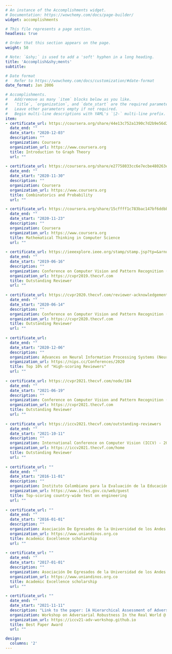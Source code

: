 ```yaml
---
# An instance of the Accomplishments widget.
# Documentation: https://wowchemy.com/docs/page-builder/
widget: accomplishments

# This file represents a page section.
headless: true

# Order that this section appears on the page.
weight: 50

# Note: `&shy;` is used to add a 'soft' hyphen in a long heading.
title: 'Accomplish&shy;ments'
subtitle:

# Date format
#   Refer to https://wowchemy.com/docs/customization/#date-format
date_format: Jan 2006

# Accomplishments.
#   Add/remove as many `item` blocks below as you like.
#   `title`, `organization`, and `date_start` are the required parameters.
#   Leave other parameters empty if not required.
#   Begin multi-line descriptions with YAML's `|2-` multi-line prefix.
item:
- certificate_url: https://coursera.org/share/44e13c752a1390c7d2b9e56d23f6de0c
  date_end: ""
  date_start: "2020-12-03"
  description: ""
  organization: Coursera
  organization_url: https://www.coursera.org
  title: Introduction to Graph Theory
  url: ""
  
- certificate_url: https://coursera.org/share/e27758033cc6e7ecbe480263e31e6a96
  date_end: ""
  date_start: "2020-11-30"
  description: ""
  organization: Coursera
  organization_url: https://www.coursera.org
  title: Combinatorics and Probability
  url: ""

- certificate_url: https://coursera.org/share/15cffff1c783bac147bf6ddbbdd24f56
  date_end: ""
  date_start: "2020-11-23"
  description: ""
  organization: Coursera
  organization_url: https://www.coursera.org
  title: Mathematical Thinking in Computer Science
  url: ""
  
- certificate_url: https://ieeexplore.ieee.org/stamp/stamp.jsp?tp=&arnumber=8954223
  date_end: ""
  date_start: "2019-06-16"
  description: ""
  organization: Conference on Computer Vision and Pattern Recognition (CVPR) - 2019
  organization_url: https://cvpr2019.thecvf.com
  title: Outstanding Reviewer
  url: ""
  
- certificate_url: https://cvpr2020.thecvf.com/reviewer-acknowledgements
  date_end: ""
  date_start: "2020-06-14"
  description: ""
  organization: Conference on Computer Vision and Pattern Recognition (CVPR) - 2020
  organization_url: https://cvpr2020.thecvf.com
  title: Outstanding Reviewer
  url: ""
  
- certificate_url: 
  date_end: ""
  date_start: "2020-12-06"
  description: ""
  organization: Advances on Neural Information Processing Systems (NeurIPS) - 2020
  organization_url: https://nips.cc/Conferences/2020
  title: Top 10% of "High-scoring Reviewers"
  url: ""
  
- certificate_url: https://cvpr2021.thecvf.com/node/184
  date_end: ""
  date_start: "2021-06-19"
  description: ""
  organization: Conference on Computer Vision and Pattern Recognition (CVPR) - 2021
  organization_url: https://cvpr2021.thecvf.com
  title: Outstanding Reviewer
  url: ""
  
- certificate_url: https://iccv2021.thecvf.com/outstanding-reviewers
  date_end: ""
  date_start: "2021-10-11"
  description: ""
  organization: International Conference on Computer Vision (ICCV) - 2021
  organization_url: https://iccv2021.thecvf.com/home
  title: Outstanding Reviewer
  url: ""
  
- certificate_url: ""
  date_end: ""
  date_start: "2016-11-01"
  description: ""
  organization: Instituto Colombiano para la Evaluación de la Educación (ICFES)
  organization_url: https://www.icfes.gov.co/web/guest
  title: Top-scoring country-wide test on engineering
  url: ""
  
- certificate_url: ""
  date_end: ""
  date_start: "2016-01-01"
  description: ""
  organization: Asociación De Egresados de la Universidad de los Andes (Uniandinos)
  organization_url: https://www.uniandinos.org.co
  title: Academic Excellence scholarship
  url: ""
  
- certificate_url: ""
  date_end: ""
  date_start: "2017-01-01"
  description: ""
  organization: Asociación De Egresados de la Universidad de los Andes (Uniandinos)
  organization_url: https://www.uniandinos.org.co
  title: Academic Excellence scholarship
  url: ""
  
- certificate_url: ""
  date_end: ""
  date_start: "2021-11-11"
  description: "Link to the paper: [A Hierarchical Assessment of Adversarial Severity](https://openaccess.thecvf.com/content/ICCV2021W/AROW/papers/Jeanneret_A_Hierarchical_Assessment_of_Adversarial_Severity_ICCVW_2021_paper.pdf), by *Jeanneret, Pérez and Arbeláez*."
  organization: Workshop on Adversarial Robustness In the Real World @ ICCV-21
  organization_url: https://iccv21-adv-workshop.github.io
  title: Best Paper Award
  url: ""

design:
  columns: '2' 
---
```

